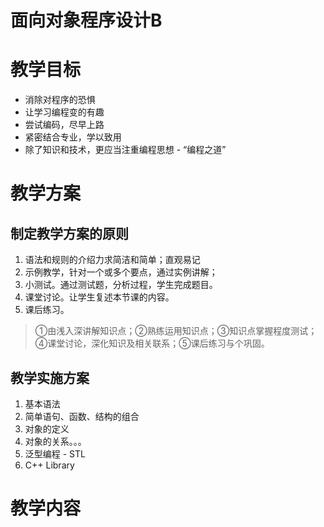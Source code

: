 # 面向对象程序设计B

# 教学目标
- 消除对程序的恐惧
- 让学习编程变的有趣
- 尝试编码，尽早上路
- 紧密结合专业，学以致用
- 除了知识和技术，更应当注重编程思想 - “编程之道”

# 教学方案
## 制定教学方案的原则
1. 语法和规则的介绍力求简洁和简单；直观易记
2. 示例教学，针对一个或多个要点，通过实例讲解；
3. 小测试。通过测试题，分析过程，学生完成题目。
4. 课堂讨论。让学生复述本节课的内容。
5. 课后练习。
> ①由浅入深讲解知识点；②熟练运用知识点；③知识点掌握程度测试；④课堂讨论，深化知识及相关联系；⑤课后练习与个巩固。
 
## 教学实施方案
1. 基本语法
2. 简单语句、函数、结构的组合
3. 对象的定义
4. 对象的关系。。。
5. 泛型编程 - STL
6. C++ Library

# 教学内容

